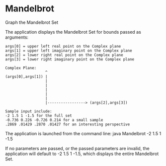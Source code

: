 # Mandelbrot
Graph the Mandelbrot Set

  The application	displays the Mandelbrot Set for bounds passed as arguments:

 	args[0] = upper left real point on the Complex plane
 	args[1] = upper left imaginary point on the Complex plane
 	args[2] = lower right real point on the Complex plane
 	args[3] = lower right imaginary point on the Complex plane

 	Complex Plane:
 	                  ^
 	(args[0],args[1]) |
 	                  |
 	                  |
 	                  |
 	                  |
 	                  |
 	                  |-----------------> (args[2],args[3])

 	Sample input include:
 	-2 1.5 1 -1.5 for the full set
 	-0.736 0.226 -0.726 0.214 for a small sample
 	.2869 .01429 .2870 .01427 for an interesting perspective

The application is launched from the command line:  java Mandelbrot -2 1.5 1 -1.5

If no parameters are passed, or the passed parameters are invalid, the application will default to -2 1.5 1 -1.5, which displays the entire Mandelbrot Set.
